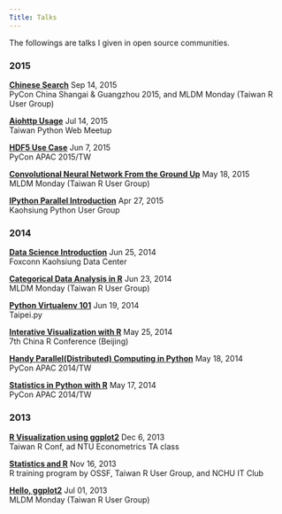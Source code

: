 ```yaml
---
Title: Talks
---
```


The followings are talks I given in open source communities.

### 2015

[**Chinese Search**](http://blog.liang2.tw/2015Talk-Chinese-Search) Sep 14, 2015<br>
PyCon China Shangai & Guangzhou 2015, and MLDM Monday (Taiwan R User Group)

[**Aiohttp Usage**](http://blog.liang2.tw/play_aiohttp/) Jul 14, 2015<br>
Taiwan Python Web Meetup

[**HDF5 Use Case**](http://blog.liang2.tw/2015Talk-HDF5-Use-Case/) Jun 7, 2015<br>
PyCon APAC 2015/TW

[**Convolutional Neural Network From the Ground Up**](http://blog.liang2.tw/2015Talk-DeepLearn-CNN/) May 18, 2015<br>
MLDM Monday (Taiwan R User Group)

[**IPython Parallel Introduction**](http://blog.liang2.tw/2015Talk-IPython-Parallel/) Apr 27, 2015<br>
Kaohsiung Python User Group

### 2014

[**Data Science Introduction**](http://blog.liang2.tw/2014-FXN-datasci/) Jun 25, 2014<br>
Foxconn Kaohsiung Data Center

[**Categorical Data Analysis in R**](http://blog.liang2.tw/2014-MLDM-CDA/) Jun 23, 2014<br>
MLDM Monday (Taiwan R User Group)

[**Python Virtualenv 101**](http://blog.liang2.tw/2014-Taipeipy-venv/) Jun 19, 2014<br>
Taipei.py

[**Interative Visualization with R**](http://blog.liang2.tw/2014-China-RConf-Interactive-Vis/) May 25, 2014<br>
7th China R Conference (Beijing)

[**Handy Parallel(Distributed) Computing in Python**](http://blog.liang2.tw/2014-handy-dist-computing/) May 18, 2014<br>
PyCon APAC 2014/TW

[**Statistics in Python with R**](http://blog.liang2.tw/2014-pyR-stat/) May 17, 2014<br>
PyCon APAC 2014/TW

### 2013

[**R Visualization using ggplot2**](http://blog.liang2.tw/2013-RConf-ggplot2-intro/) Dec 6, 2013<br>
Taiwan R Conf, ad NTU Econometrics TA class

[**Statistics and R**](http://blog.liang2.tw/2013-R-Statistics/ossf.html) Nov 16, 2013<br>
R training program by OSSF, Taiwan R User Group, and NCHU IT Club

[**Hello, ggplot2**](http://blog.liang2.tw/ggplot2-tutorial/201307_slides/) Jul 01, 2013<br>
MLDM Monday (Taiwan R User Group)